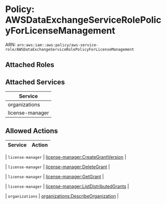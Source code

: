 # Policy: AWSDataExchangeServiceRolePolicyForLicenseManagement

ARN: `arn:aws:iam::aws:policy/aws-service-role/AWSDataExchangeServiceRolePolicyForLicenseManagement`

## Attached Roles

## Attached Services

| Service |
|---------|
| organizations |
| license-manager |

## Allowed Actions

| Service | Action |
|:-------:|--------|

| `license-manager` | [license-manager:CreateGrantVersion](../actions.md#license-manager:creategrantversion) |

| `license-manager` | [license-manager:DeleteGrant](../actions.md#license-manager:deletegrant) |

| `license-manager` | [license-manager:GetGrant](../actions.md#license-manager:getgrant) |

| `license-manager` | [license-manager:ListDistributedGrants](../actions.md#license-manager:listdistributedgrants) |

| `organizations` | [organizations:DescribeOrganization](../actions.md#organizations:describeorganization) |

